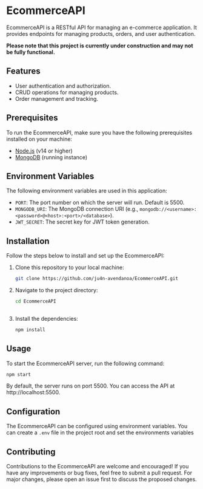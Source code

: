 # EcommerceAPI

EcommerceAPI is a RESTful API for managing an e-commerce application. It provides endpoints for managing products, orders, and user authentication.

**Please note that this project is currently under construction and may not be fully functional.**

## Features

- User authentication and authorization.
- CRUD operations for managing products.
- Order management and tracking.

## Prerequisites

To run the EcommerceAPI, make sure you have the following prerequisites installed on your machine:

- [Node.js](https://nodejs.org) (v14 or higher)
- [MongoDB](https://www.mongodb.com) (running instance)

## Environment Variables

The following environment variables are used in this application:

- `PORT`: The port number on which the server will run. Default is 5500.
- `MONGODB_URI`: The MongoDB connection URI (e.g., `mongodb://<username>:<password>@<host>:<port>/<database>`).
- `JWT_SECRET`: The secret key for JWT token generation.


## Installation

Follow the steps below to install and set up the EcommerceAPI:

1. Clone this repository to your local machine:

   ```bash
   git clone https://github.com/ju4n-avendanoa/EcommerceAPI.git

2. Navigate to the project directory:

    ```bash
    cd EcommerceAPI
  
 3. Install the dependencies:

    ```bash
    npm install
    
## Usage 

To start the EcommerceAPI server, run the following command:

```javascript
npm start
```
    
By default, the server runs on port 5500. You can access the API at http://localhost:5500.

## Configuration

The EcommerceAPI can be configured using environment variables. You can create a `.env` file in the project root and set the environments variables

## Contributing

Contributions to the EcommerceAPI are welcome and encouraged! If you have any improvements or bug fixes, feel free to submit a pull request. For major changes, please open an issue first to discuss the proposed changes.

